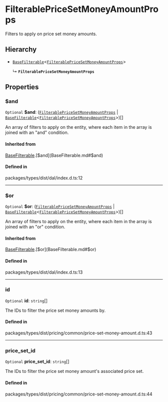 # FilterablePriceSetMoneyAmountProps

Filters to apply on price set money amounts.

## Hierarchy

- [`BaseFilterable`](BaseFilterable.md)<[`FilterablePriceSetMoneyAmountProps`](FilterablePriceSetMoneyAmountProps.md)\>

  ↳ **`FilterablePriceSetMoneyAmountProps`**

## Properties

### $and

 `Optional` **$and**: ([`FilterablePriceSetMoneyAmountProps`](FilterablePriceSetMoneyAmountProps.md) \| [`BaseFilterable`](BaseFilterable.md)<[`FilterablePriceSetMoneyAmountProps`](FilterablePriceSetMoneyAmountProps.md)\>)[]

An array of filters to apply on the entity, where each item in the array is joined with an "and" condition.

#### Inherited from

[BaseFilterable](BaseFilterable.md).[$and](BaseFilterable.md#$and)

#### Defined in

packages/types/dist/dal/index.d.ts:12

___

### $or

 `Optional` **$or**: ([`FilterablePriceSetMoneyAmountProps`](FilterablePriceSetMoneyAmountProps.md) \| [`BaseFilterable`](BaseFilterable.md)<[`FilterablePriceSetMoneyAmountProps`](FilterablePriceSetMoneyAmountProps.md)\>)[]

An array of filters to apply on the entity, where each item in the array is joined with an "or" condition.

#### Inherited from

[BaseFilterable](BaseFilterable.md).[$or](BaseFilterable.md#$or)

#### Defined in

packages/types/dist/dal/index.d.ts:13

___

### id

 `Optional` **id**: `string`[]

The IDs to filter the price set money amounts by.

#### Defined in

packages/types/dist/pricing/common/price-set-money-amount.d.ts:43

___

### price\_set\_id

 `Optional` **price\_set\_id**: `string`[]

The IDs to filter the price set money amount's associated price set.

#### Defined in

packages/types/dist/pricing/common/price-set-money-amount.d.ts:44
